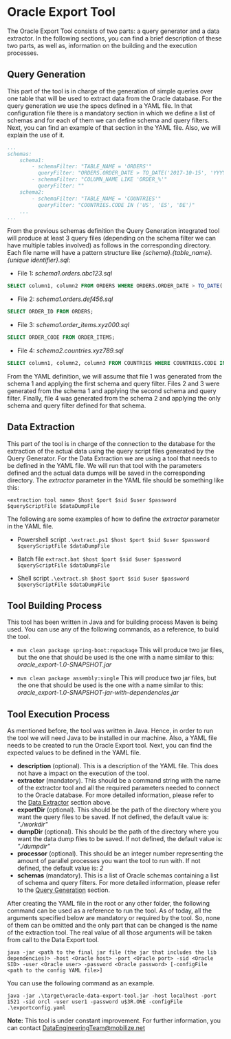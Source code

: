 # Oracle Export Tool

The Oracle Export Tool consists of two parts: a query generator and a data extractor. In the following sections, you can find a brief description of these two parts, as well as, information on the building and the execution processes. 

## Query Generation

This part of the tool is in charge of the generation of simple queries over one table that will be used to extract data from the Oracle database. For the query generation we use the specs defined in a YAML file. In that configuration file there is a mandatory section in which we define a list of schemas and for each of them we can define schema and query filters. Next, you can find an example of that section in the YAML file. Also, we will explain the use of it.

```yaml
...
schemas:
    schema1:
        - schemaFilter: "TABLE_NAME = 'ORDERS'"
          queryFilter: "ORDERS.ORDER_DATE > TO_DATE('2017-10-15', 'YYYY-MM-DD')"
        - schemaFilter: "COLUMN_NAME LIKE 'ORDER_%'"
          queryFilter: ""
    schema2:
        - schemaFilter: "TABLE_NAME = 'COUNTRIES'"
          queryFilter: "COUNTRIES.CODE IN ('US', 'ES', 'DE')"
    ...
...
```

From the previous schemas definition the Query Generation integrated tool will produce at least 3 query files (depending on the schema filter we can have multiple tables involved) as follows in the corresponding directory. Each file name will have a pattern structure like *{schema}.{table_name}.{unique identifier}.sql*:

* File 1: *schema1.orders.abc123.sql*
```sql
SELECT column1, column2 FROM ORDERS WHERE ORDERS.ORDER_DATE > TO_DATE('2021-01-01', 'YYYY-MM-DD')
```

* File 2: *schema1.orders.def456.sql*
```sql
SELECT ORDER_ID FROM ORDERS;
```

* File 3: *schema1.order_items.xyz000.sql*
```sql
SELECT ORDER_CODE FROM ORDER_ITEMS;
```

* File 4: *schema2.countries.xyz789.sql*
```sql
SELECT column1, column2, column3 FROM COUNTRIES WHERE COUNTRIES.CODE IN ('US', 'ES', 'DE')
```

From the YAML definition, we will assume that file 1 was generated from the schema 1 and applying the first schema and query filter. Files 2 and 3 were generated from the schema 1 and applying the second schema and query filter. Finally, file 4 was generated from the schema 2 and applying the only schema and query filter defined for that schema.

## Data Extraction

This part of the tool is in charge of the connection to the database for the extraction of the actual data using the query script files generated by the Query Generator. For the Data Extraction we are using a tool that needs to be defined in the YAML file. We will run that tool with the parameters defined and the actual data dumps will be saved in the corresponding directory. The *extractor* parameter in the YAML file should be something like this:

`<extraction tool name> $host $port $sid $user $password $queryScriptFile $dataDumpFile`

The following are some examples of how to define the *extractor* parameter in the YAML file. 

* Powershell script
`.\extract.ps1 $host $port $sid $user $password $queryScriptFile $dataDumpFile`

* Batch file
`extract.bat $host $port $sid $user $password $queryScriptFile $dataDumpFile`

* Shell script
`.\extract.sh $host $port $sid $user $password $queryScriptFile $dataDumpFile`

## Tool Building Process

This tool has been written in Java and for building process Maven is being used. You can use any of the following commands, as a reference, to build the tool.

* `mvn clean package spring-boot:repackage`
This will produce two jar files, but the one that should be used is the one with a name similar to this: *oracle_export-1.0-SNAPSHOT.jar*

* `mvn clean package assembly:single`
This will produce two jar files, but the one that should be used is the one with a name similar to this: *oracle_export-1.0-SNAPSHOT-jar-with-dependencies.jar*

## Tool Execution Process

As mentioned before, the tool was written in Java. Hence, in order to run the tool we will need Java to be installed in our machine. Also, a YAML file needs to be created to run the Oracle Export tool. Next, you can find the expected values to be defined in the YAML file.

- **description** (optional). This is a description of the YAML file. This does not have a impact on the execution of the tool.
- **extractor** (mandatory). This should be a command string with the name of the extractor tool and all the required parameters needed to connect to the Oracle database. For more detailed information, please refer to the [Data Extractor](#data-extraction) section above.
- **exportDir** (optional). This should be the path of the directory where you want the query files to be saved. If not defined, the default value is: *"./workdir"*
- **dumpDir** (optional). This should be the path of the directory where you want the data dump files to be saved. If not defined, the default value is: *"./dumpdir"*
- **processor** (optional). This should be an integer number representing the amount of parallel processes you want the tool to run with. If not defined, the default value is: *2*
- **schemas** (mandatory). This is a list of Oracle schemas containing a list of schema and query filters. For more detailed information, please refer to the [Query Generation](#query-generation) section.

After creating the YAML file in the root or any other folder, the following command can be used as a reference to run the tool. As of today, all the arguments specified below are mandatory or required by the tool. So, none of them can be omitted and the only part that can be changed is the name of the extraction tool. The real value of all those arguments will be taken from call to the Data Export tool.

`java -jar <path to the final jar file (the jar that includes the lib dependencies)> -host <Oracle host> -port <Oracle port> -sid <Oracle SID> -user <Oracle user> -password <Oracle password> [-configFile <path to the config YAML file>]`

You can use the following command as an example.

`java -jar .\target\oracle-data-export-tool.jar -host localhost -port 1521 -sid orcl -user user1 -password u$3R.ONE -configFile .\exportconfig.yaml`

**Note:** This tool is under constant improvement. For further information, you can contact <DataEngineeringTeam@mobilize.net>